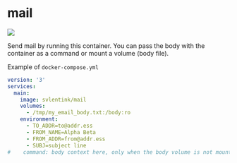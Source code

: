 # mail

[![](https://images.microbadger.com/badges/image/svlentink/mail.svg)](https://microbadger.com/images/svlentink/mail "Get your own image badge on microbadger.com")

Send mail by running this container.
You can pass the body with the container as a command or mount a volume (body file).

Example of `docker-compose.yml`
```yaml
version: '3'
services:
  main:
    image: svlentink/mail
    volumes:
      - /tmp/my_email_body.txt:/body:ro
    environment:
      - TO_ADDR=to@addr.ess
      - FROM_NAME=Alpha Beta
      - FROM_ADDR=from@addr.ess
      - SUBJ=subject line
#    command: body context here, only when the body volume is not mounted
```
